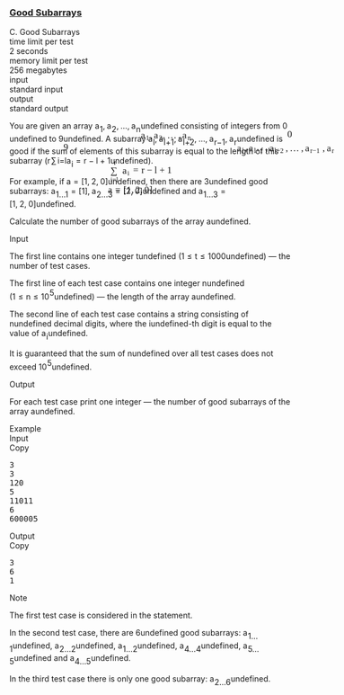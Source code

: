 <h3><a href="https://codeforces.com/contest/1398/problem/C" target="_blank" rel="noopener noreferrer">Good Subarrays</a></h3>
<div class="header"><div class="title">C. Good Subarrays</div><div class="time-limit"><div class="property-title">time limit per test</div>2 seconds</div><div class="memory-limit"><div class="property-title">memory limit per test</div>256 megabytes</div><div class="input-file input-standard"><div class="property-title">input</div>standard input</div><div class="output-file output-standard"><div class="property-title">output</div>standard output</div></div><div><p>You are given an array <span class="MathJax_Preview" style="color: inherit;"><span class="MJXp-math" id="MJXp-Span-1"><span class="MJXp-msubsup" id="MJXp-Span-2"><span class="MJXp-mi MJXp-italic" id="MJXp-Span-3" style="margin-right: 0.05em;">a</span><span class="MJXp-mn MJXp-script" id="MJXp-Span-4" style="vertical-align: -0.4em;">1</span></span><span class="MJXp-mo" id="MJXp-Span-5" style="margin-left: 0em; margin-right: 0.222em;">,</span><span class="MJXp-msubsup" id="MJXp-Span-6"><span class="MJXp-mi MJXp-italic" id="MJXp-Span-7" style="margin-right: 0.05em;">a</span><span class="MJXp-mn MJXp-script" id="MJXp-Span-8" style="vertical-align: -0.4em;">2</span></span><span class="MJXp-mo" id="MJXp-Span-9" style="margin-left: 0em; margin-right: 0.222em;">,</span><span class="MJXp-mo" id="MJXp-Span-10" style="margin-left: 0em; margin-right: 0em;">…</span><span class="MJXp-mo" id="MJXp-Span-11" style="margin-left: 0em; margin-right: 0.222em;">,</span><span class="MJXp-msubsup" id="MJXp-Span-12"><span class="MJXp-mi MJXp-italic" id="MJXp-Span-13" style="margin-right: 0.05em;">a</span><span class="MJXp-mi MJXp-italic MJXp-script" id="MJXp-Span-14" style="vertical-align: -0.4em;">n</span></span></span></span><span class="MathJax MathJax_Processed" id="MathJax-Element-1-Frame" tabindex="0" style=""><nobr><span class="math" id="MathJax-Span-1"><span style="display: inline-block; position: relative; width: 0em; height: 0px; font-size: 122%;"><span style="position: absolute;"><span class="mrow" id="MathJax-Span-2"><span class="msubsup" id="MathJax-Span-3"><span style="display: inline-block; position: relative; width: 0.94em; height: 0px;"><span style="position: absolute; clip: rect(3.34em, 1000.53em, 4.16em, -999.997em); top: -3.978em; left: 0em;"><span class="mi" id="MathJax-Span-4" style="font-family: MathJax_Math-italic;">a</span><span style="display: inline-block; width: 0px; height: 3.984em;"></span></span><span style="position: absolute; top: -3.803em; left: 0.53em;"><span class="mn" id="MathJax-Span-5" style="font-size: 70.7%; font-family: MathJax_Main;">1</span><span style="display: inline-block; width: 0px; height: 3.984em;"></span></span></span></span><span class="mo" id="MathJax-Span-6" style="font-family: MathJax_Main;">,</span><span class="msubsup" id="MathJax-Span-7" style="padding-left: 0.179em;"><span style="display: inline-block; position: relative; width: 0.94em; height: 0px;"><span style="position: absolute; clip: rect(3.34em, 1000.53em, 4.16em, -999.997em); top: -3.978em; left: 0em;"><span class="mi" id="MathJax-Span-8" style="font-family: MathJax_Math-italic;">a</span><span style="display: inline-block; width: 0px; height: 3.984em;"></span></span><span style="position: absolute; top: -3.803em; left: 0.53em;"><span class="mn" id="MathJax-Span-9" style="font-size: 70.7%; font-family: MathJax_Main;">2</span><span style="display: inline-block; width: 0px; height: 3.984em;"></span></span></span></span><span class="mo" id="MathJax-Span-10" style="font-family: MathJax_Main;">,</span><span class="mo" id="MathJax-Span-11" style="font-family: MathJax_Main; padding-left: 0.179em;">…</span><span class="mo" id="MathJax-Span-12" style="font-family: MathJax_Main; padding-left: 0.179em;">,</span><span class="msubsup" id="MathJax-Span-13" style="padding-left: 0.179em;"><span style="display: inline-block; position: relative; width: 1.057em; height: 0px;"><span style="position: absolute; clip: rect(3.34em, 1000.53em, 4.16em, -999.997em); top: -3.978em; left: 0em;"><span class="mi" id="MathJax-Span-14" style="font-family: MathJax_Math-italic;">a</span><span style="display: inline-block; width: 0px; height: 3.984em;"></span></span><span style="position: absolute; top: -3.803em; left: 0.53em;"><span class="mi" id="MathJax-Span-15" style="font-size: 70.7%; font-family: MathJax_Math-italic;">n</span><span style="display: inline-block; width: 0px; height: 3.984em;"></span></span></span></span></span></span></span></span></nobr></span>undefined consisting of integers from <span class="MathJax_Preview" style="color: inherit;"><span class="MJXp-math" id="MJXp-Span-15"><span class="MJXp-mn" id="MJXp-Span-16">0</span></span></span><span class="MathJax MathJax_Processed" id="MathJax-Element-2-Frame" tabindex="0" style=""><nobr><span class="math" id="MathJax-Span-16"><span style="display: inline-block; position: relative; width: 0em; height: 0px; font-size: 122%;"><span style="position: absolute;"><span class="mrow" id="MathJax-Span-17"><span class="mn" id="MathJax-Span-18" style="font-family: MathJax_Main;">0</span></span></span></span></span></nobr></span>undefined to <span class="MathJax_Preview" style="color: inherit;"><span class="MJXp-math" id="MJXp-Span-17"><span class="MJXp-mn" id="MJXp-Span-18">9</span></span></span><span class="MathJax MathJax_Processed" id="MathJax-Element-3-Frame" tabindex="0" style=""><nobr><span class="math" id="MathJax-Span-19"><span style="display: inline-block; position: relative; width: 0em; height: 0px; font-size: 122%;"><span style="position: absolute;"><span class="mrow" id="MathJax-Span-20"><span class="mn" id="MathJax-Span-21" style="font-family: MathJax_Main;">9</span></span></span></span></span></nobr></span>undefined. A subarray <span class="MathJax_Preview" style="color: inherit;"><span class="MJXp-math" id="MJXp-Span-19"><span class="MJXp-msubsup" id="MJXp-Span-20"><span class="MJXp-mi MJXp-italic" id="MJXp-Span-21" style="margin-right: 0.05em;">a</span><span class="MJXp-mi MJXp-italic MJXp-script" id="MJXp-Span-22" style="vertical-align: -0.4em;">l</span></span><span class="MJXp-mo" id="MJXp-Span-23" style="margin-left: 0em; margin-right: 0.222em;">,</span><span class="MJXp-msubsup" id="MJXp-Span-24"><span class="MJXp-mi MJXp-italic" id="MJXp-Span-25" style="margin-right: 0.05em;">a</span><span class="MJXp-mrow MJXp-script" id="MJXp-Span-26" style="vertical-align: -0.4em;"><span class="MJXp-mi MJXp-italic" id="MJXp-Span-27">l</span><span class="MJXp-mo" id="MJXp-Span-28">+</span><span class="MJXp-mn" id="MJXp-Span-29">1</span></span></span><span class="MJXp-mo" id="MJXp-Span-30" style="margin-left: 0em; margin-right: 0.222em;">,</span><span class="MJXp-msubsup" id="MJXp-Span-31"><span class="MJXp-mi MJXp-italic" id="MJXp-Span-32" style="margin-right: 0.05em;">a</span><span class="MJXp-mrow MJXp-script" id="MJXp-Span-33" style="vertical-align: -0.4em;"><span class="MJXp-mi MJXp-italic" id="MJXp-Span-34">l</span><span class="MJXp-mo" id="MJXp-Span-35">+</span><span class="MJXp-mn" id="MJXp-Span-36">2</span></span></span><span class="MJXp-mo" id="MJXp-Span-37" style="margin-left: 0em; margin-right: 0.222em;">,</span><span class="MJXp-mo" id="MJXp-Span-38" style="margin-left: 0em; margin-right: 0em;">…</span><span class="MJXp-mo" id="MJXp-Span-39" style="margin-left: 0em; margin-right: 0.222em;">,</span><span class="MJXp-msubsup" id="MJXp-Span-40"><span class="MJXp-mi MJXp-italic" id="MJXp-Span-41" style="margin-right: 0.05em;">a</span><span class="MJXp-mrow MJXp-script" id="MJXp-Span-42" style="vertical-align: -0.4em;"><span class="MJXp-mi MJXp-italic" id="MJXp-Span-43">r</span><span class="MJXp-mo" id="MJXp-Span-44">−</span><span class="MJXp-mn" id="MJXp-Span-45">1</span></span></span><span class="MJXp-mo" id="MJXp-Span-46" style="margin-left: 0em; margin-right: 0.222em;">,</span><span class="MJXp-msubsup" id="MJXp-Span-47"><span class="MJXp-mi MJXp-italic" id="MJXp-Span-48" style="margin-right: 0.05em;">a</span><span class="MJXp-mi MJXp-italic MJXp-script" id="MJXp-Span-49" style="vertical-align: -0.4em;">r</span></span></span></span><span class="MathJax MathJax_Processed" id="MathJax-Element-4-Frame" tabindex="0" style=""><nobr><span class="math" id="MathJax-Span-22"><span style="display: inline-block; position: relative; width: 0em; height: 0px; font-size: 122%;"><span style="position: absolute;"><span class="mrow" id="MathJax-Span-23"><span class="msubsup" id="MathJax-Span-24"><span style="display: inline-block; position: relative; width: 0.823em; height: 0px;"><span style="position: absolute; clip: rect(3.34em, 1000.53em, 4.16em, -999.997em); top: -3.978em; left: 0em;"><span class="mi" id="MathJax-Span-25" style="font-family: MathJax_Math-italic;">a</span><span style="display: inline-block; width: 0px; height: 3.984em;"></span></span><span style="position: absolute; top: -3.803em; left: 0.53em;"><span class="mi" id="MathJax-Span-26" style="font-size: 70.7%; font-family: MathJax_Math-italic;">l</span><span style="display: inline-block; width: 0px; height: 3.984em;"></span></span></span></span><span class="mo" id="MathJax-Span-27" style="font-family: MathJax_Main;">,</span><span class="msubsup" id="MathJax-Span-28" style="padding-left: 0.179em;"><span style="display: inline-block; position: relative; width: 1.701em; height: 0px;"><span style="position: absolute; clip: rect(3.34em, 1000.53em, 4.16em, -999.997em); top: -3.978em; left: 0em;"><span class="mi" id="MathJax-Span-29" style="font-family: MathJax_Math-italic;">a</span><span style="display: inline-block; width: 0px; height: 3.984em;"></span></span><span style="position: absolute; top: -3.803em; left: 0.53em;"><span class="texatom" id="MathJax-Span-30"><span class="mrow" id="MathJax-Span-31"><span class="mi" id="MathJax-Span-32" style="font-size: 70.7%; font-family: MathJax_Math-italic;">l</span><span class="mo" id="MathJax-Span-33" style="font-size: 70.7%; font-family: MathJax_Main;">+</span><span class="mn" id="MathJax-Span-34" style="font-size: 70.7%; font-family: MathJax_Main;">1</span></span></span><span style="display: inline-block; width: 0px; height: 3.984em;"></span></span></span></span><span class="mo" id="MathJax-Span-35" style="font-family: MathJax_Main;">,</span><span class="msubsup" id="MathJax-Span-36" style="padding-left: 0.179em;"><span style="display: inline-block; position: relative; width: 1.701em; height: 0px;"><span style="position: absolute; clip: rect(3.34em, 1000.53em, 4.16em, -999.997em); top: -3.978em; left: 0em;"><span class="mi" id="MathJax-Span-37" style="font-family: MathJax_Math-italic;">a</span><span style="display: inline-block; width: 0px; height: 3.984em;"></span></span><span style="position: absolute; top: -3.803em; left: 0.53em;"><span class="texatom" id="MathJax-Span-38"><span class="mrow" id="MathJax-Span-39"><span class="mi" id="MathJax-Span-40" style="font-size: 70.7%; font-family: MathJax_Math-italic;">l</span><span class="mo" id="MathJax-Span-41" style="font-size: 70.7%; font-family: MathJax_Main;">+</span><span class="mn" id="MathJax-Span-42" style="font-size: 70.7%; font-family: MathJax_Main;">2</span></span></span><span style="display: inline-block; width: 0px; height: 3.984em;"></span></span></span></span><span class="mo" id="MathJax-Span-43" style="font-family: MathJax_Main;">,</span><span class="mo" id="MathJax-Span-44" style="font-family: MathJax_Main; padding-left: 0.179em;">…</span><span class="mo" id="MathJax-Span-45" style="font-family: MathJax_Main; padding-left: 0.179em;">,</span><span class="msubsup" id="MathJax-Span-46" style="padding-left: 0.179em;"><span style="display: inline-block; position: relative; width: 1.818em; height: 0px;"><span style="position: absolute; clip: rect(3.34em, 1000.53em, 4.16em, -999.997em); top: -3.978em; left: 0em;"><span class="mi" id="MathJax-Span-47" style="font-family: MathJax_Math-italic;">a</span><span style="display: inline-block; width: 0px; height: 3.984em;"></span></span><span style="position: absolute; top: -3.803em; left: 0.53em;"><span class="texatom" id="MathJax-Span-48"><span class="mrow" id="MathJax-Span-49"><span class="mi" id="MathJax-Span-50" style="font-size: 70.7%; font-family: MathJax_Math-italic;">r</span><span class="mo" id="MathJax-Span-51" style="font-size: 70.7%; font-family: MathJax_Main;">−</span><span class="mn" id="MathJax-Span-52" style="font-size: 70.7%; font-family: MathJax_Main;">1</span></span></span><span style="display: inline-block; width: 0px; height: 3.984em;"></span></span></span></span><span class="mo" id="MathJax-Span-53" style="font-family: MathJax_Main;">,</span><span class="msubsup" id="MathJax-Span-54" style="padding-left: 0.179em;"><span style="display: inline-block; position: relative; width: 0.94em; height: 0px;"><span style="position: absolute; clip: rect(3.34em, 1000.53em, 4.16em, -999.997em); top: -3.978em; left: 0em;"><span class="mi" id="MathJax-Span-55" style="font-family: MathJax_Math-italic;">a</span><span style="display: inline-block; width: 0px; height: 3.984em;"></span></span><span style="position: absolute; top: -3.803em; left: 0.53em;"><span class="mi" id="MathJax-Span-56" style="font-size: 70.7%; font-family: MathJax_Math-italic;">r</span><span style="display: inline-block; width: 0px; height: 3.984em;"></span></span></span></span></span></span></span></span></nobr></span>undefined is good if the sum of elements of this subarray is equal to the length of this subarray (<span class="MathJax_Preview" style="color: inherit;"><span class="MJXp-math" id="MJXp-Span-50"><span class="MJXp-munderover" id="MJXp-Span-51"><span><span class="MJXp-over"><span class=" MJXp-script"><span class="MJXp-mrow" id="MJXp-Span-57" style="margin-right: 0px; margin-left: 0px;"><span class="MJXp-mi MJXp-italic" id="MJXp-Span-58">r</span></span></span><span class=""><span class="MJXp-mo" id="MJXp-Span-52" style="margin-left: 0.111em; margin-right: 0.167em;">∑</span></span></span></span><span class=" MJXp-script"><span class="MJXp-mrow" id="MJXp-Span-53" style="margin-left: 0px;"><span class="MJXp-mi MJXp-italic" id="MJXp-Span-54">i</span><span class="MJXp-mo" id="MJXp-Span-55">=</span><span class="MJXp-mi MJXp-italic" id="MJXp-Span-56">l</span></span></span></span><span class="MJXp-msubsup" id="MJXp-Span-59"><span class="MJXp-mi MJXp-italic" id="MJXp-Span-60" style="margin-right: 0.05em;">a</span><span class="MJXp-mi MJXp-italic MJXp-script" id="MJXp-Span-61" style="vertical-align: -0.4em;">i</span></span><span class="MJXp-mo" id="MJXp-Span-62" style="margin-left: 0.333em; margin-right: 0.333em;">=</span><span class="MJXp-mi MJXp-italic" id="MJXp-Span-63">r</span><span class="MJXp-mo" id="MJXp-Span-64" style="margin-left: 0.267em; margin-right: 0.267em;">−</span><span class="MJXp-mi MJXp-italic" id="MJXp-Span-65">l</span><span class="MJXp-mo" id="MJXp-Span-66" style="margin-left: 0.267em; margin-right: 0.267em;">+</span><span class="MJXp-mn" id="MJXp-Span-67">1</span></span></span><span class="MathJax MathJax_Processed" id="MathJax-Element-5-Frame" tabindex="0" style=""><nobr><span class="math" id="MathJax-Span-57"><span style="display: inline-block; position: relative; width: 0em; height: 0px; font-size: 122%;"><span style="position: absolute;"><span class="mrow" id="MathJax-Span-58"><span class="munderover" id="MathJax-Span-59"><span style="display: inline-block; position: relative; width: 1.057em; height: 0px;"><span style="position: absolute; clip: rect(3.047em, 1001em, 4.394em, -999.997em); top: -3.978em; left: 0em;"><span class="mo" id="MathJax-Span-60" style="font-family: MathJax_Size1; vertical-align: 0em;">∑</span><span style="display: inline-block; width: 0px; height: 3.984em;"></span></span><span style="position: absolute; clip: rect(3.34em, 1001em, 4.277em, -999.997em); top: -3.1em; left: 0.003em;"><span class="texatom" id="MathJax-Span-61"><span class="mrow" id="MathJax-Span-62"><span class="mi" id="MathJax-Span-63" style="font-size: 70.7%; font-family: MathJax_Math-italic;">i</span><span class="mo" id="MathJax-Span-64" style="font-size: 70.7%; font-family: MathJax_Main;">=</span><span class="mi" id="MathJax-Span-65" style="font-size: 70.7%; font-family: MathJax_Math-italic;">l</span></span></span><span style="display: inline-block; width: 0px; height: 3.984em;"></span></span><span style="position: absolute; clip: rect(3.399em, 1000.3em, 4.16em, -999.997em); top: -4.915em; left: 0.354em;"><span class="texatom" id="MathJax-Span-66"><span class="mrow" id="MathJax-Span-67"><span class="mi" id="MathJax-Span-68" style="font-size: 70.7%; font-family: MathJax_Math-italic;">r</span></span></span><span style="display: inline-block; width: 0px; height: 3.984em;"></span></span></span></span><span class="msubsup" id="MathJax-Span-69" style="padding-left: 0.179em;"><span style="display: inline-block; position: relative; width: 0.823em; height: 0px;"><span style="position: absolute; clip: rect(3.34em, 1000.53em, 4.16em, -999.997em); top: -3.978em; left: 0em;"><span class="mi" id="MathJax-Span-70" style="font-family: MathJax_Math-italic;">a</span><span style="display: inline-block; width: 0px; height: 3.984em;"></span></span><span style="position: absolute; top: -3.803em; left: 0.53em;"><span class="mi" id="MathJax-Span-71" style="font-size: 70.7%; font-family: MathJax_Math-italic;">i</span><span style="display: inline-block; width: 0px; height: 3.984em;"></span></span></span></span><span class="mo" id="MathJax-Span-72" style="font-family: MathJax_Main; padding-left: 0.296em;">=</span><span class="mi" id="MathJax-Span-73" style="font-family: MathJax_Math-italic; padding-left: 0.296em;">r</span><span class="mo" id="MathJax-Span-74" style="font-family: MathJax_Main; padding-left: 0.237em;">−</span><span class="mi" id="MathJax-Span-75" style="font-family: MathJax_Math-italic; padding-left: 0.237em;">l</span><span class="mo" id="MathJax-Span-76" style="font-family: MathJax_Main; padding-left: 0.237em;">+</span><span class="mn" id="MathJax-Span-77" style="font-family: MathJax_Main; padding-left: 0.237em;">1</span></span></span></span></span></nobr></span>undefined).</p><p>For example, if <span class="MathJax_Preview" style="color: inherit;"><span class="MJXp-math" id="MJXp-Span-68"><span class="MJXp-mi MJXp-italic" id="MJXp-Span-69">a</span><span class="MJXp-mo" id="MJXp-Span-70" style="margin-left: 0.333em; margin-right: 0.333em;">=</span><span class="MJXp-mo" id="MJXp-Span-71" style="margin-left: 0em; margin-right: 0em;">[</span><span class="MJXp-mn" id="MJXp-Span-72">1</span><span class="MJXp-mo" id="MJXp-Span-73" style="margin-left: 0em; margin-right: 0.222em;">,</span><span class="MJXp-mn" id="MJXp-Span-74">2</span><span class="MJXp-mo" id="MJXp-Span-75" style="margin-left: 0em; margin-right: 0.222em;">,</span><span class="MJXp-mn" id="MJXp-Span-76">0</span><span class="MJXp-mo" id="MJXp-Span-77" style="margin-left: 0em; margin-right: 0em;">]</span></span></span><span class="MathJax MathJax_Processed" id="MathJax-Element-6-Frame" tabindex="0" style=""><nobr><span class="math" id="MathJax-Span-78"><span style="display: inline-block; position: relative; width: 0em; height: 0px; font-size: 122%;"><span style="position: absolute;"><span class="mrow" id="MathJax-Span-79"><span class="mi" id="MathJax-Span-80" style="font-family: MathJax_Math-italic;">a</span><span class="mo" id="MathJax-Span-81" style="font-family: MathJax_Main; padding-left: 0.296em;">=</span><span class="mo" id="MathJax-Span-82" style="font-family: MathJax_Main; padding-left: 0.296em;">[</span><span class="mn" id="MathJax-Span-83" style="font-family: MathJax_Main;">1</span><span class="mo" id="MathJax-Span-84" style="font-family: MathJax_Main;">,</span><span class="mn" id="MathJax-Span-85" style="font-family: MathJax_Main; padding-left: 0.179em;">2</span><span class="mo" id="MathJax-Span-86" style="font-family: MathJax_Main;">,</span><span class="mn" id="MathJax-Span-87" style="font-family: MathJax_Main; padding-left: 0.179em;">0</span><span class="mo" id="MathJax-Span-88" style="font-family: MathJax_Main;">]</span></span></span></span></span></nobr></span>undefined, then there are <span class="MathJax_Preview" style="color: inherit;"><span class="MJXp-math" id="MJXp-Span-78"><span class="MJXp-mn" id="MJXp-Span-79">3</span></span></span><span class="MathJax MathJax_Processing" id="MathJax-Element-7-Frame" tabindex="0"></span>undefined good subarrays: <span class="MathJax_Preview" style="color: inherit;"><span class="MJXp-math" id="MJXp-Span-80"><span class="MJXp-msubsup" id="MJXp-Span-81"><span class="MJXp-mi MJXp-italic" id="MJXp-Span-82" style="margin-right: 0.05em;">a</span><span class="MJXp-mrow MJXp-script" id="MJXp-Span-83" style="vertical-align: -0.4em;"><span class="MJXp-mn" id="MJXp-Span-84">1</span><span class="MJXp-mo" id="MJXp-Span-85">…</span><span class="MJXp-mn" id="MJXp-Span-86">1</span></span></span><span class="MJXp-mo" id="MJXp-Span-87" style="margin-left: 0.333em; margin-right: 0.333em;">=</span><span class="MJXp-mo" id="MJXp-Span-88" style="margin-left: 0em; margin-right: 0em;">[</span><span class="MJXp-mn" id="MJXp-Span-89">1</span><span class="MJXp-mo" id="MJXp-Span-90" style="margin-left: 0em; margin-right: 0em;">]</span><span class="MJXp-mo" id="MJXp-Span-91" style="margin-left: 0em; margin-right: 0.222em;">,</span><span class="MJXp-msubsup" id="MJXp-Span-92"><span class="MJXp-mi MJXp-italic" id="MJXp-Span-93" style="margin-right: 0.05em;">a</span><span class="MJXp-mrow MJXp-script" id="MJXp-Span-94" style="vertical-align: -0.4em;"><span class="MJXp-mn" id="MJXp-Span-95">2</span><span class="MJXp-mo" id="MJXp-Span-96">…</span><span class="MJXp-mn" id="MJXp-Span-97">3</span></span></span><span class="MJXp-mo" id="MJXp-Span-98" style="margin-left: 0.333em; margin-right: 0.333em;">=</span><span class="MJXp-mo" id="MJXp-Span-99" style="margin-left: 0em; margin-right: 0em;">[</span><span class="MJXp-mn" id="MJXp-Span-100">2</span><span class="MJXp-mo" id="MJXp-Span-101" style="margin-left: 0em; margin-right: 0.222em;">,</span><span class="MJXp-mn" id="MJXp-Span-102">0</span><span class="MJXp-mo" id="MJXp-Span-103" style="margin-left: 0em; margin-right: 0em;">]</span></span></span><span class="MathJax MathJax_Processing" id="MathJax-Element-8-Frame" tabindex="0"></span>undefined and <span class="MathJax_Preview" style="color: inherit;"><span class="MJXp-math" id="MJXp-Span-104"><span class="MJXp-msubsup" id="MJXp-Span-105"><span class="MJXp-mi MJXp-italic" id="MJXp-Span-106" style="margin-right: 0.05em;">a</span><span class="MJXp-mrow MJXp-script" id="MJXp-Span-107" style="vertical-align: -0.4em;"><span class="MJXp-mn" id="MJXp-Span-108">1</span><span class="MJXp-mo" id="MJXp-Span-109">…</span><span class="MJXp-mn" id="MJXp-Span-110">3</span></span></span><span class="MJXp-mo" id="MJXp-Span-111" style="margin-left: 0.333em; margin-right: 0.333em;">=</span><span class="MJXp-mo" id="MJXp-Span-112" style="margin-left: 0em; margin-right: 0em;">[</span><span class="MJXp-mn" id="MJXp-Span-113">1</span><span class="MJXp-mo" id="MJXp-Span-114" style="margin-left: 0em; margin-right: 0.222em;">,</span><span class="MJXp-mn" id="MJXp-Span-115">2</span><span class="MJXp-mo" id="MJXp-Span-116" style="margin-left: 0em; margin-right: 0.222em;">,</span><span class="MJXp-mn" id="MJXp-Span-117">0</span><span class="MJXp-mo" id="MJXp-Span-118" style="margin-left: 0em; margin-right: 0em;">]</span></span></span><span class="MathJax MathJax_Processing" id="MathJax-Element-9-Frame" tabindex="0"></span>undefined.</p><p>Calculate the number of good subarrays of the array <span class="MathJax_Preview" style="color: inherit;"><span class="MJXp-math" id="MJXp-Span-119"><span class="MJXp-mi MJXp-italic" id="MJXp-Span-120">a</span></span></span><span class="MathJax MathJax_Processing" id="MathJax-Element-10-Frame" tabindex="0"></span>undefined.</p></div><div class="input-specification"><div class="section-title">Input</div><p>The first line contains one integer <span class="MathJax_Preview" style="color: inherit;"><span class="MJXp-math" id="MJXp-Span-121"><span class="MJXp-mi MJXp-italic" id="MJXp-Span-122">t</span></span></span><span class="MathJax MathJax_Processing" id="MathJax-Element-11-Frame" tabindex="0"></span>undefined (<span class="MathJax_Preview" style="color: inherit;"><span class="MJXp-math" id="MJXp-Span-123"><span class="MJXp-mn" id="MJXp-Span-124">1</span><span class="MJXp-mo" id="MJXp-Span-125" style="margin-left: 0.333em; margin-right: 0.333em;">≤</span><span class="MJXp-mi MJXp-italic" id="MJXp-Span-126">t</span><span class="MJXp-mo" id="MJXp-Span-127" style="margin-left: 0.333em; margin-right: 0.333em;">≤</span><span class="MJXp-mn" id="MJXp-Span-128">1000</span></span></span><span class="MathJax MathJax_Processing" id="MathJax-Element-12-Frame" tabindex="0"></span>undefined)&nbsp;— the number of test cases.</p><p>The first line of each test case contains one integer <span class="MathJax_Preview" style="color: inherit;"><span class="MJXp-math" id="MJXp-Span-129"><span class="MJXp-mi MJXp-italic" id="MJXp-Span-130">n</span></span></span><span class="MathJax MathJax_Processing" id="MathJax-Element-13-Frame" tabindex="0"></span>undefined (<span class="MathJax_Preview" style="color: inherit;"><span class="MJXp-math" id="MJXp-Span-131"><span class="MJXp-mn" id="MJXp-Span-132">1</span><span class="MJXp-mo" id="MJXp-Span-133" style="margin-left: 0.333em; margin-right: 0.333em;">≤</span><span class="MJXp-mi MJXp-italic" id="MJXp-Span-134">n</span><span class="MJXp-mo" id="MJXp-Span-135" style="margin-left: 0.333em; margin-right: 0.333em;">≤</span><span class="MJXp-msubsup" id="MJXp-Span-136"><span class="MJXp-mn" id="MJXp-Span-137" style="margin-right: 0.05em;">10</span><span class="MJXp-mn MJXp-script" id="MJXp-Span-138" style="vertical-align: 0.5em;">5</span></span></span></span><span class="MathJax MathJax_Processing" id="MathJax-Element-14-Frame" tabindex="0"></span>undefined)&nbsp;— the length of the array <span class="MathJax_Preview" style="color: inherit;"><span class="MJXp-math" id="MJXp-Span-139"><span class="MJXp-mi MJXp-italic" id="MJXp-Span-140">a</span></span></span><span class="MathJax MathJax_Processing" id="MathJax-Element-15-Frame" tabindex="0"></span>undefined.</p><p>The second line of each test case contains a string consisting of <span class="MathJax_Preview" style="color: inherit;"><span class="MJXp-math" id="MJXp-Span-141"><span class="MJXp-mi MJXp-italic" id="MJXp-Span-142">n</span></span></span><span class="MathJax MathJax_Processing" id="MathJax-Element-16-Frame" tabindex="0"></span>undefined decimal digits, where the <span class="MathJax_Preview" style="color: inherit;"><span class="MJXp-math" id="MJXp-Span-143"><span class="MJXp-mi MJXp-italic" id="MJXp-Span-144">i</span></span></span><span class="MathJax MathJax_Processing" id="MathJax-Element-17-Frame" tabindex="0"></span>undefined-th digit is equal to the value of <span class="MathJax_Preview" style="color: inherit;"><span class="MJXp-math" id="MJXp-Span-145"><span class="MJXp-msubsup" id="MJXp-Span-146"><span class="MJXp-mi MJXp-italic" id="MJXp-Span-147" style="margin-right: 0.05em;">a</span><span class="MJXp-mi MJXp-italic MJXp-script" id="MJXp-Span-148" style="vertical-align: -0.4em;">i</span></span></span></span><span class="MathJax MathJax_Processing" id="MathJax-Element-18-Frame" tabindex="0"></span>undefined.</p><p>It is guaranteed that the sum of <span class="MathJax_Preview" style="color: inherit;"><span class="MJXp-math" id="MJXp-Span-149"><span class="MJXp-mi MJXp-italic" id="MJXp-Span-150">n</span></span></span><span class="MathJax MathJax_Processing" id="MathJax-Element-19-Frame" tabindex="0"></span>undefined over all test cases does not exceed <span class="MathJax_Preview" style="color: inherit;"><span class="MJXp-math" id="MJXp-Span-151"><span class="MJXp-msubsup" id="MJXp-Span-152"><span class="MJXp-mn" id="MJXp-Span-153" style="margin-right: 0.05em;">10</span><span class="MJXp-mn MJXp-script" id="MJXp-Span-154" style="vertical-align: 0.5em;">5</span></span></span></span><span class="MathJax MathJax_Processing" id="MathJax-Element-20-Frame" tabindex="0"></span>undefined.</p></div><div class="output-specification"><div class="section-title">Output</div><p>For each test case print one integer — the number of good subarrays of the array <span class="MathJax_Preview" style="color: inherit;"><span class="MJXp-math" id="MJXp-Span-155"><span class="MJXp-mi MJXp-italic" id="MJXp-Span-156">a</span></span></span><span class="MathJax MathJax_Processing" id="MathJax-Element-21-Frame" tabindex="0"></span>undefined.</p></div><div class="sample-tests"><div class="section-title">Example</div><div class="sample-test"><div class="input"><div class="title">Input<div title="Copy" data-clipboard-target="#id0009364881145754644" id="id0033890020810304955" class="input-output-copier">Copy</div></div><pre id="id0009364881145754644">3
3
120
5
11011
6
600005
</pre></div><div class="output"><div class="title">Output<div title="Copy" data-clipboard-target="#id006506256944052277" id="id007035734971583644" class="input-output-copier">Copy</div></div><pre id="id006506256944052277">3
6
1
</pre></div></div></div><div class="note"><div class="section-title">Note</div><p>The first test case is considered in the statement.</p><p>In the second test case, there are <span class="MathJax_Preview" style="color: inherit;"><span class="MJXp-math" id="MJXp-Span-157"><span class="MJXp-mn" id="MJXp-Span-158">6</span></span></span><span class="MathJax MathJax_Processing" id="MathJax-Element-22-Frame" tabindex="0"></span>undefined good subarrays: <span class="MathJax_Preview" style="color: inherit;"><span class="MJXp-math" id="MJXp-Span-159"><span class="MJXp-msubsup" id="MJXp-Span-160"><span class="MJXp-mi MJXp-italic" id="MJXp-Span-161" style="margin-right: 0.05em;">a</span><span class="MJXp-mrow MJXp-script" id="MJXp-Span-162" style="vertical-align: -0.4em;"><span class="MJXp-mn" id="MJXp-Span-163">1</span><span class="MJXp-mo" id="MJXp-Span-164">…</span><span class="MJXp-mn" id="MJXp-Span-165">1</span></span></span></span></span><span class="MathJax MathJax_Processing" id="MathJax-Element-23-Frame" tabindex="0"></span>undefined, <span class="MathJax_Preview" style="color: inherit;"><span class="MJXp-math" id="MJXp-Span-166"><span class="MJXp-msubsup" id="MJXp-Span-167"><span class="MJXp-mi MJXp-italic" id="MJXp-Span-168" style="margin-right: 0.05em;">a</span><span class="MJXp-mrow MJXp-script" id="MJXp-Span-169" style="vertical-align: -0.4em;"><span class="MJXp-mn" id="MJXp-Span-170">2</span><span class="MJXp-mo" id="MJXp-Span-171">…</span><span class="MJXp-mn" id="MJXp-Span-172">2</span></span></span></span></span><span class="MathJax MathJax_Processing" id="MathJax-Element-24-Frame" tabindex="0"></span>undefined, <span class="MathJax_Preview" style="color: inherit;"><span class="MJXp-math" id="MJXp-Span-173"><span class="MJXp-msubsup" id="MJXp-Span-174"><span class="MJXp-mi MJXp-italic" id="MJXp-Span-175" style="margin-right: 0.05em;">a</span><span class="MJXp-mrow MJXp-script" id="MJXp-Span-176" style="vertical-align: -0.4em;"><span class="MJXp-mn" id="MJXp-Span-177">1</span><span class="MJXp-mo" id="MJXp-Span-178">…</span><span class="MJXp-mn" id="MJXp-Span-179">2</span></span></span></span></span><span class="MathJax MathJax_Processing" id="MathJax-Element-25-Frame" tabindex="0"></span>undefined, <span class="MathJax_Preview" style="color: inherit;"><span class="MJXp-math" id="MJXp-Span-180"><span class="MJXp-msubsup" id="MJXp-Span-181"><span class="MJXp-mi MJXp-italic" id="MJXp-Span-182" style="margin-right: 0.05em;">a</span><span class="MJXp-mrow MJXp-script" id="MJXp-Span-183" style="vertical-align: -0.4em;"><span class="MJXp-mn" id="MJXp-Span-184">4</span><span class="MJXp-mo" id="MJXp-Span-185">…</span><span class="MJXp-mn" id="MJXp-Span-186">4</span></span></span></span></span><span class="MathJax MathJax_Processing" id="MathJax-Element-26-Frame" tabindex="0"></span>undefined, <span class="MathJax_Preview" style="color: inherit;"><span class="MJXp-math" id="MJXp-Span-187"><span class="MJXp-msubsup" id="MJXp-Span-188"><span class="MJXp-mi MJXp-italic" id="MJXp-Span-189" style="margin-right: 0.05em;">a</span><span class="MJXp-mrow MJXp-script" id="MJXp-Span-190" style="vertical-align: -0.4em;"><span class="MJXp-mn" id="MJXp-Span-191">5</span><span class="MJXp-mo" id="MJXp-Span-192">…</span><span class="MJXp-mn" id="MJXp-Span-193">5</span></span></span></span></span><span class="MathJax MathJax_Processing" id="MathJax-Element-27-Frame" tabindex="0"></span>undefined and <span class="MathJax_Preview" style="color: inherit;"><span class="MJXp-math" id="MJXp-Span-194"><span class="MJXp-msubsup" id="MJXp-Span-195"><span class="MJXp-mi MJXp-italic" id="MJXp-Span-196" style="margin-right: 0.05em;">a</span><span class="MJXp-mrow MJXp-script" id="MJXp-Span-197" style="vertical-align: -0.4em;"><span class="MJXp-mn" id="MJXp-Span-198">4</span><span class="MJXp-mo" id="MJXp-Span-199">…</span><span class="MJXp-mn" id="MJXp-Span-200">5</span></span></span></span></span><span class="MathJax MathJax_Processing" id="MathJax-Element-28-Frame" tabindex="0"></span>undefined. </p><p>In the third test case there is only one good subarray: <span class="MathJax_Preview" style="color: inherit;"><span class="MJXp-math" id="MJXp-Span-201"><span class="MJXp-msubsup" id="MJXp-Span-202"><span class="MJXp-mi MJXp-italic" id="MJXp-Span-203" style="margin-right: 0.05em;">a</span><span class="MJXp-mrow MJXp-script" id="MJXp-Span-204" style="vertical-align: -0.4em;"><span class="MJXp-mn" id="MJXp-Span-205">2</span><span class="MJXp-mo" id="MJXp-Span-206">…</span><span class="MJXp-mn" id="MJXp-Span-207">6</span></span></span></span></span><span class="MathJax MathJax_Processing" id="MathJax-Element-29-Frame" tabindex="0"></span>undefined.</p></div>